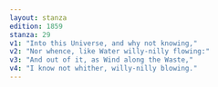```yaml
---
layout: stanza
edition: 1859
stanza: 29
v1: "Into this Universe, and why not knowing,"
v2: "Nor whence, like Water willy-nilly flowing:"
v3: "⁠And out of it, as Wind along the Waste,"
v4: "I know not whither, willy-nilly blowing."
---
```

